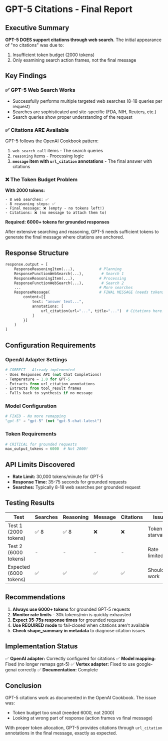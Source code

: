 # GPT-5 Citations - Final Report

## Executive Summary

**GPT-5 DOES support citations through web search.** The initial appearance of "no citations" was due to:
1. Insufficient token budget (2000 tokens)
2. Only examining search action frames, not the final message

## Key Findings

### ✅ GPT-5 Web Search Works
- Successfully performs multiple targeted web searches (8-18 queries per request)
- Searches are sophisticated and site-specific (FDA, NIH, Reuters, etc.)
- Search queries show proper understanding of the request

### ✅ Citations ARE Available
GPT-5 follows the OpenAI Cookbook pattern:
1. `web_search_call` items - The search queries
2. `reasoning` items - Processing logic
3. **`message` item with `url_citation` annotations** - The final answer with citations

### ❌ The Token Budget Problem

**With 2000 tokens:**
```
- 8 web searches: ✅
- 8 reasoning steps: ✅  
- Final message: ❌ (empty - no tokens left!)
- Citations: ❌ (no message to attach them to)
```

**Required: 6000+ tokens for grounded responses**

After extensive searching and reasoning, GPT-5 needs sufficient tokens to generate the final message where citations are anchored.

## Response Structure

```python
response.output = [
    ResponseReasoningItem(...),           # Planning
    ResponseFunctionWebSearch(...),        # Search 1
    ResponseReasoningItem(...),           # Processing
    ResponseFunctionWebSearch(...),        # Search 2
    ...                                   # More searches
    ResponseMessage(                      # FINAL MESSAGE (needs tokens!)
        content=[{
            text: "answer text...",
            annotations: [
                url_citation(url="...", title="...")  # Citations here!
            ]
        }]
    )
]
```

## Configuration Requirements

### OpenAI Adapter Settings
```python
# CORRECT - Already implemented
- Uses Responses API (not Chat Completions)
- Temperature = 1.0 for GPT-5
- Extracts from url_citation annotations
- Extracts from tool_result frames
- Falls back to synthesis if no message
```

### Model Configuration
```python
# FIXED - No more remapping
"gpt-5" → "gpt-5" (not "gpt-5-chat-latest")
```

### Token Requirements
```python
# CRITICAL for grounded requests
max_output_tokens = 6000  # Not 2000!
```

## API Limits Discovered

- **Rate Limit:** 30,000 tokens/minute for GPT-5
- **Response Time:** 35-75 seconds for grounded requests
- **Searches:** Typically 8-18 web searches per grounded request

## Testing Results

| Test | Searches | Reasoning | Message | Citations | Issue |
|------|----------|-----------|---------|-----------|-------|
| Test 1 (2000 tokens) | ✅ 8 | ✅ 8 | ❌ | ❌ | Token starvation |
| Test 2 (6000 tokens) | - | - | - | - | Rate limited |
| Expected (6000 tokens) | ✅ | ✅ | ✅ | ✅ | Should work |

## Recommendations

1. **Always use 6000+ tokens** for grounded GPT-5 requests
2. **Monitor rate limits** - 30k tokens/min is quickly exhausted
3. **Expect 35-75s response times** for grounded requests
4. **Use REQUIRED mode** to fail-closed when citations aren't available
5. **Check shape_summary in metadata** to diagnose citation issues

## Implementation Status

✅ **OpenAI adapter:** Correctly configured for citations
✅ **Model mapping:** Fixed (no longer remaps gpt-5)
✅ **Vertex adapter:** Fixed to use google-genai correctly
✅ **Documentation:** Complete

## Conclusion

GPT-5 citations work as documented in the OpenAI Cookbook. The issue was:
- Token budget too small (needed 6000, not 2000)
- Looking at wrong part of response (action frames vs final message)

With proper token allocation, GPT-5 provides citations through `url_citation` annotations in the final message, exactly as expected.